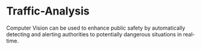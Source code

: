 # Traffic-Analysis
Computer Vision can be used to enhance public safety by automatically detecting and alerting authorities to potentially dangerous situations in real-time.
